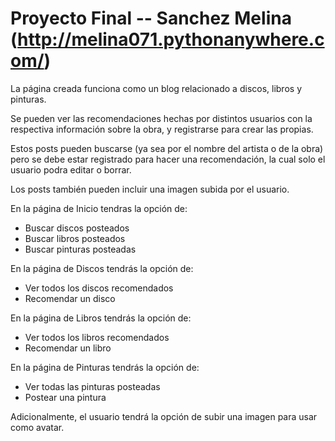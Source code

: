 # Proyecto Final -- Sanchez Melina (http://melina071.pythonanywhere.com/)

La página creada funciona como un blog relacionado a discos, libros y pinturas. 

Se pueden ver las recomendaciones hechas por distintos usuarios con la respectiva 
información sobre la obra, y registrarse para crear las propias. 

Estos posts pueden buscarse (ya sea por el nombre del artista o de la obra) pero se debe estar registrado para hacer una recomendación, la cual solo el usuario podra editar o borrar. 

Los posts también pueden incluir una imagen subida por el usuario.

En la página de Inicio tendras la opción de:

- Buscar discos posteados
- Buscar libros posteados
- Buscar pinturas posteadas

En la página de Discos tendrás la opción de:

- Ver todos los discos recomendados
- Recomendar un disco

En la página de Libros tendrás la opción de:

- Ver todos los libros recomendados
- Recomendar un libro

En la página de Pinturas tendrás la opción de:

- Ver todas las pinturas posteadas
- Postear una pintura

Adicionalmente, el usuario tendrá la opción de subir una imagen para usar como avatar.

